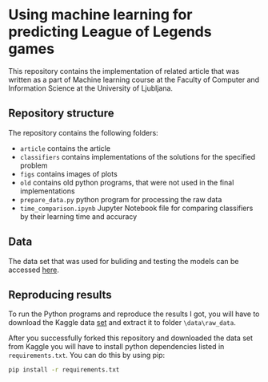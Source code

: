 # Using machine learning for predicting League of Legends games

This repository contains the implementation of related article that was written as a part of Machine learning course at
the Faculty of Computer and Information Science at the University of Ljubljana.

## Repository structure

The repository contains the following folders:
- `article` contains the article
- `classifiers` contains implementations of the solutions for the specified problem
- `figs` contains images of plots
- `old` contains old python programs, that were not used in the final implementations
- `prepare_data.py` python program for processing the raw data
- `time_comparison.ipynb` Jupyter Notebook file for comparing classifiers by their learning time and accuracy

## Data

The data set that was used for buliding and testing the models can be accessed [here](https://www.kaggle.com/gyejr95/league-of-legendslol-ranked-games-2020-ver1).

## Reproducing results

To run the Python programs and reproduce the results I got, you will have to download the Kaggle data [set](https://www.kaggle.com/gyejr95/league-of-legendslol-ranked-games-2020-ver1) and extract it to folder `\data\raw_data`.

After you successfully forked this repository and downloaded the data set from Kaggle you will have to install python dependencies listed in `requirements.txt`. You can do this by using pip:
```bash
pip install -r requirements.txt
```

